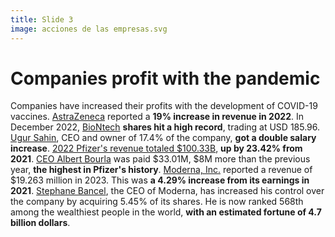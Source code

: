 ```yaml
---
title: Slide 3
image: acciones de las empresas.svg
---
```


# Companies profit with the pandemic

Companies have increased their profits with the development of COVID-19 vaccines. [AstraZeneca](https://www.sec.gov/ix?doc=/Archives/edgar/data/0000901832/000110465922025720/azn-20211231x20f.htm) reported a **19% increase in revenue in 2022**. In December 2022, [BioNtech](https://www.sec.gov/ix?doc=/Archives/edgar/data/1776985/000119312523079791/d377167d20f.htm) **shares hit a high record**, trading at USD 185.96. [Ugur Sahin](https://www.sec.gov/ix?doc=/Archives/edgar/data/1776985/000119312523079791/d377167d20f.htm), CEO and owner of 17.4% of the company, **got a double salary increase**. [2022 Pfizer's revenue totaled $100.33B](https://s28.q4cdn.com/781576035/files/doc_financials/2022/q4/Q4-2022-PFE-Earnings-Release.pdf), **up by 23.42% from 2021**. [CEO Albert Bourla](https://www.sec.gov/ix?doc=/Archives/edgar/data/0000078003/000007800323000040/pfe-20230315.htm#i64b8bbaec1454cdb81dd0869649de7b6_133) was paid $33.01M, $8M more than the previous year, **the highest in Pfizer's history**. [Moderna, Inc.](https://www.sec.gov/ix?doc=/Archives/edgar/data/1682852/000168285222000012/mrna-20211231.htm) reported a revenue of $19.263 million in 2023. This was **a 4.29% increase from its earnings in 2021**. [Stephane Bancel](https://www.forbes.com/profile/stephane-bancel/?sh=5b0204743742), the CEO of Moderna, has increased his control over the company by acquiring 5.45% of its shares. He is now ranked 568th among the wealthiest people in the world, **with an estimated fortune of 4.7 billion dollars**.
